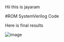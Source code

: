 Hii this is jayaram

#ROM SystemVerilog Code

Here is final results

![image](https://github.com/user-attachments/assets/37390b26-624f-4e4c-a773-ee620c760053)
